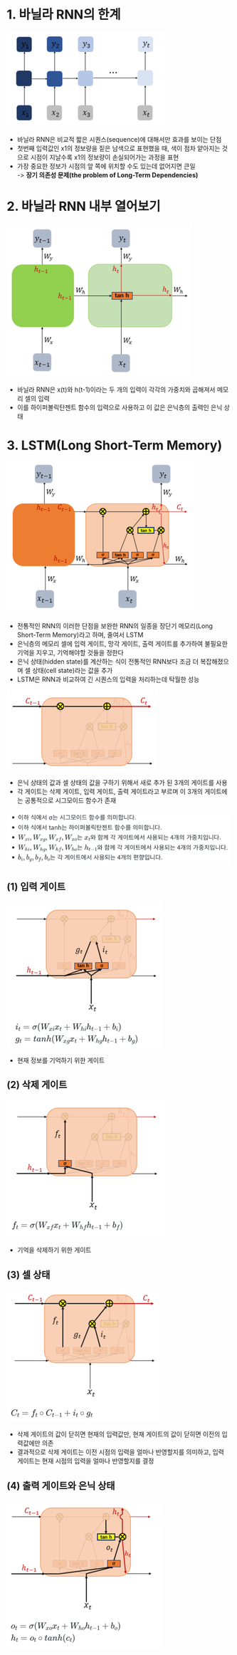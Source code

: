 # 1. 바닐라 RNN의 한계

![img.png](img.png)

- 바닐라 RNN은 비교적 짧은 시퀀스(sequence)에 대해서만 효과를 보이는 단점
- 첫번째 입력값인 x1의 정보량을 짙은 남색으로 표현했을 때, 색이 점차 얕아지는 것으로 시점이 지날수록 x1의 정보량이 손실되어가는 과정을 표현
- 가장 중요한 정보가 시점의 앞 쪽에 위치할 수도 있는데 없어지면 큰일   
-> **장기 의존성 문제(the problem of Long-Term Dependencies)**

# 2. 바닐라 RNN 내부 열어보기

![img2.png](img2.png)

- 바닐라 RNN은 x(t)와 h(t-1)이라는 두 개의 입력이 각각의 가중치와 곱해져서 메모리 셀의 입력
- 이를 하이퍼볼릭탄젠트 함수의 입력으로 사용하고 이 값은 은닉층의 출력인 은닉 상태

# 3. LSTM(Long Short-Term Memory)

![img3.png](img3.png)

- 전통적인 RNN의 이러한 단점을 보완한 RNN의 일종을 장단기 메모리(Long Short-Term Memory)라고 하며, 줄여서 LSTM
- 은닉층의 메모리 셀에 입력 게이트, 망각 게이트, 출력 게이트를 추가하여 불필요한 기억을 지우고, 기억해야할 것들을 정한다
- 은닉 상태(hidden state)를 계산하는 식이 전통적인 RNN보다 조금 더 복잡해졌으며 셀 상태(cell state)라는 값을 추가
- LSTM은 RNN과 비교하여 긴 시퀀스의 입력을 처리하는데 탁월한 성능

![img4.png](img4.png)

- 은닉 상태의 값과 셀 상태의 값을 구하기 위해서 새로 추가 된 3개의 게이트를 사용
- 각 게이트는 삭제 게이트, 입력 게이트, 출력 게이트라고 부르며 이 3개의 게이트에는 공통적으로 시그모이드 함수가 존재

![img5.png](img5.png)

## (1) 입력 게이트

![img6.png](img6.png)

- 현재 정보를 기억하기 위한 게이트

## (2) 삭제 게이트

![img7.png](img7.png)

- 기억을 삭제하기 위한 게이트

## (3) 셀 상태

![img8.png](img8.png)

- 삭제 게이트의 값이 닫히면 현재의 입력값만, 현재 게이트의 값이 닫히면 이전의 입력값에만 의존
- 결과적으로 삭제 게이트는 이전 시점의 입력을 얼마나 반영할지를 의미하고, 입력 게이트는 현재 시점의 입력을 얼마나 반영할지를 결정

## (4) 출력 게이트와 은닉 상태

![img9.png](img9.png)